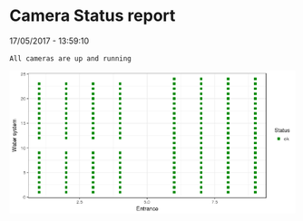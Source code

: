 Camera Status report
================
17/05/2017 - 13:59:10

    All cameras are up and running

![](camreport_files/figure-markdown_github/unnamed-chunk-2-1.png)
